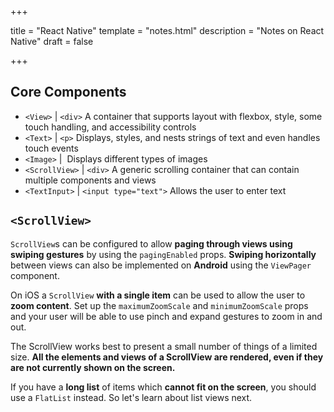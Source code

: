+++

title = "React Native"
template = "notes.html"
description = "Notes on React Native"
draft = false

+++

## Core Components

- `<View>` | `<div>` A container that supports layout with flexbox, style, some touch handling, and accessibility controls
- `<Text>` | `<p>` Displays, styles, and nests strings of text and even handles touch events
- `<Image>` | <img>	Displays different types of images
- `<ScrollView>` | `<div>` A generic scrolling container that can contain multiple components and views
- `<TextInput>` | `<input type="text">`	Allows the user to enter text

## `<ScrollView>`

`ScrollView`s can be configured to allow **paging through views using swiping gestures** by using the `pagingEnabled` props. **Swiping horizontally** between views can also be implemented on **Android** using the `ViewPager` component.

On iOS a `ScrollView` **with a single item** can be used to allow the user to **zoom content**. Set up the `maximumZoomScale` and `minimumZoomScale` props and your user will be able to use pinch and expand gestures to zoom in and out.

The ScrollView works best to present a small number of things of a limited size. **All the elements and views of a ScrollView are rendered, even if they are not currently shown on the screen.** 

If you have a **long list** of items which **cannot fit on the screen**, you should use a `FlatList` instead. So let's learn about list views next.